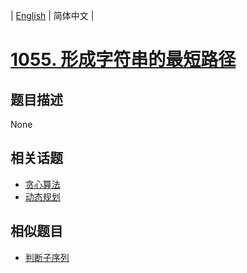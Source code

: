 
| [English](README_EN.md) | 简体中文 |
# [1055. 形成字符串的最短路径](https://leetcode-cn.com/problems/shortest-way-to-form-string/)
## 题目描述
None
## 相关话题
- [贪心算法](https://leetcode-cn.com/tag/greedy)
- [动态规划](https://leetcode-cn.com/tag/dynamic-programming)
## 相似题目
- [判断子序列](../is-subsequence/README.md)

